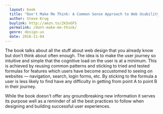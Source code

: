 ```yaml
---
  layout: book
  title: "Don't Make Me Think: A Common Sense Approach to Web Usability (Voices That Matter)"
  author: Steve Krug
  buylink: http://amzn.to/2k5nGFS
  permalink: /dont-make-me-think/
  genre: design-ux
  date: 2016-11-04
---
```


The book talks about all the stuff about web design that you already know but don't think about often enough. The idea is to make the user journey so intuitive and simple that the cognitive load on the user is at a minimum. This is achieved by reusing common patterns and sticking to tried and tested formulas for features which users have become accustomed to seeing on websites — navigation, search, login forms, etc. By sticking to the formula a user is less likely to find have any difficulty in getting from point A to point B in their journey.

While the book doesn't offer any groundbreaking new information it serves its purpose well as a reminder of all the best practices to follow when designing and building successful user experiences.
